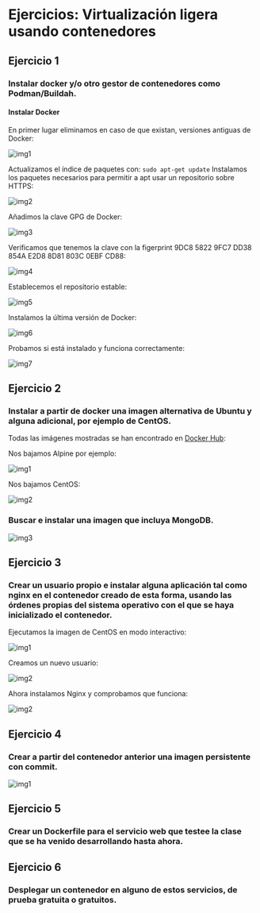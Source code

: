 # Ejercicios: Virtualización ligera usando contenedores
## Ejercicio 1
### Instalar docker y/o otro gestor de contenedores como Podman/Buildah.
#### Instalar Docker
En primer lugar eliminamos en caso de que existan, versiones antiguas de Docker:

![img1](https://github.com/antoniocuadros/ejercicios-apuntes-IV/blob/master/Ejercicios/Tema_3_Virtualizaci%C3%B3n_ligera_usando_contenedores/images/1.1.PNG)

Actualizamos el índice de paquetes con:
`sudo apt-get update`
Instalamos los paquetes necesarios para permitir a apt usar un repositorio sobre HTTPS:

![img2](https://github.com/antoniocuadros/ejercicios-apuntes-IV/blob/master/Ejercicios/Tema_3_Virtualizaci%C3%B3n_ligera_usando_contenedores/images/1.2.PNG)

Añadimos la clave GPG de Docker:

![img3](https://github.com/antoniocuadros/ejercicios-apuntes-IV/blob/master/Ejercicios/Tema_3_Virtualizaci%C3%B3n_ligera_usando_contenedores/images/1.3.PNG)

Verificamos que tenemos la clave con la figerprint 9DC8 5822 9FC7 DD38 854A  E2D8 8D81 803C 0EBF CD88:

![img4](https://github.com/antoniocuadros/ejercicios-apuntes-IV/blob/master/Ejercicios/Tema_3_Virtualizaci%C3%B3n_ligera_usando_contenedores/images/1.4.PNG)

Establecemos el repositorio estable:

![img5](https://github.com/antoniocuadros/ejercicios-apuntes-IV/blob/master/Ejercicios/Tema_3_Virtualizaci%C3%B3n_ligera_usando_contenedores/images/1.5.PNG)

Instalamos la última versión de Docker:

![img6](https://github.com/antoniocuadros/ejercicios-apuntes-IV/blob/master/Ejercicios/Tema_3_Virtualizaci%C3%B3n_ligera_usando_contenedores/images/1.6.PNG)

Probamos si está instalado y funciona correctamente:

![img7](https://github.com/antoniocuadros/ejercicios-apuntes-IV/blob/master/Ejercicios/Tema_3_Virtualizaci%C3%B3n_ligera_usando_contenedores/images/1.7.PNG)



## Ejercicio 2
### Instalar a partir de docker una imagen alternativa de Ubuntu y alguna adicional, por ejemplo de CentOS.

Todas las imágenes mostradas se han encontrado en [Docker Hub](https://hub.docker.com/):

Nos bajamos Alpine por ejemplo:

![img1](https://github.com/antoniocuadros/ejercicios-apuntes-IV/blob/master/Ejercicios/Tema_3_Virtualizaci%C3%B3n_ligera_usando_contenedores/images/2.1.png)

Nos bajamos CentOS:

![img2](https://github.com/antoniocuadros/ejercicios-apuntes-IV/blob/master/Ejercicios/Tema_3_Virtualizaci%C3%B3n_ligera_usando_contenedores/images/2.2.png)

### Buscar e instalar una imagen que incluya MongoDB.

![img3](https://github.com/antoniocuadros/ejercicios-apuntes-IV/blob/master/Ejercicios/Tema_3_Virtualizaci%C3%B3n_ligera_usando_contenedores/images/2.3.png)

## Ejercicio 3
### Crear un usuario propio e instalar alguna aplicación tal como nginx en el contenedor creado de esta forma, usando las órdenes propias del sistema operativo con el que se haya inicializado el contenedor.

Ejecutamos la imagen de CentOS en modo interactivo:

![img1](https://github.com/antoniocuadros/ejercicios-apuntes-IV/blob/master/Ejercicios/Tema_3_Virtualizaci%C3%B3n_ligera_usando_contenedores/images/3.1.png)

Creamos un nuevo usuario:

![img2](https://github.com/antoniocuadros/ejercicios-apuntes-IV/blob/master/Ejercicios/Tema_3_Virtualizaci%C3%B3n_ligera_usando_contenedores/images/3.2.png)


Ahora instalamos Nginx y comprobamos que funciona:


![img2](https://github.com/antoniocuadros/ejercicios-apuntes-IV/blob/master/Ejercicios/Tema_3_Virtualizaci%C3%B3n_ligera_usando_contenedores/images/3.3.png)

## Ejercicio 4
### Crear a partir del contenedor anterior una imagen persistente con commit.

![img1](https://github.com/antoniocuadros/ejercicios-apuntes-IV/blob/master/Ejercicios/Tema_3_Virtualizaci%C3%B3n_ligera_usando_contenedores/images/4.1.png)
## Ejercicio 5
### Crear un Dockerfile para el servicio web que testee la clase que se ha venido desarrollando hasta ahora.

## Ejercicio 6
### Desplegar un contenedor en alguno de estos servicios, de prueba gratuita o gratuitos.
